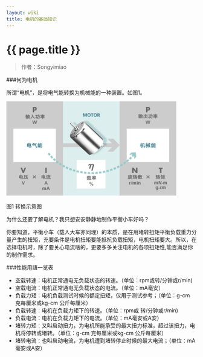 ```yaml
---
layout: wiki
title: 电机的基础知识
---
```


# {{ page.title }}

> 作者：Songyimiao

###何为电机

所谓“电机”，是将电气能转换为机械能的一种装置。如图1。

![](/img/wiki/motor-01.png)

图1 转换示意图

为什么还要了解电机？我只想安安静静地制作平衡小车好吗？

你要知道，平衡小车（载人大车亦同理）的本质，是在用堵转扭矩平衡负载重力分量产生的扭矩，充要条件是电机扭矩要能抵抗负载扭矩，电机扭矩要大。所以，在选择电机时，除了要关心电流啥的，更要多多关注电机的各项扭矩性,能否满足你的制作需求。

###性能用語一览表

* 空载转速：电机正常通电无负载状态的转速。（单位：rpm或转/分钟或r/min)
* 空载电流：电机正常通电无负载状态的电流。（单位：mA毫安）
* 负载力矩：电机负载测试时候的额定扭矩，仅用于测试参考；（单位：g-cm 克每厘米或kg-cm 公斤每厘米）
* 负载转速：电机在负载力矩下的转速。（单位：rpm或 转/分钟或r/min)
* 负载电流：电机在负载力矩下的电流。（单位：mA毫安或A安）
* 堵转力矩：又叫启动扭力，为电机所能承受的最大扭力标准，超过该扭力，电机将停转或堵转。（单位：g-cm 克每厘米或kg-cm 公斤每厘米）
* 堵转电流：也叫启动电流，为电机遭到堵转停止时候的最大电流；（单位：mA毫安或A安）






